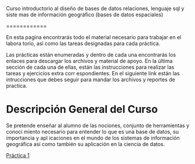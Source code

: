 
Curso introductorio al diseño de bases de datos relaciones, lenguaje sql y siste
mas de información geográfico (bases de datos espaciales)

============

En esta pagina encontrarás todo el material necesario para trabajar en el labora
torio, así como las tareas designadas para cada práctica. 

Las prácticas están enumeradas y dentro de cada una encontrarás los enlaces para
 descargar los archivos y material de apoyo. En la última sección de cada una de
 ellas, están las instrucciones para realizar las tareas y ejercicios extra corr
espondientes. En el siguiente link están las intrucciones que debes seguir para 
mandar los archivos y reportes de practica. 

Descripción General del Curso 
=============
Se pretende enseñar al alumno de las nociones, conjunto de herramientas y conoci
miento necesario para entender lo que es una base de datos, su importancia y apl
icaciones en el mundo de los sistemas de información geográfica así como también
 su aplicación en la ciencia de datos. 

[Práctica 1](http://centrogeo.github.io/practicas_sig/practica_1/practica_1.md)
